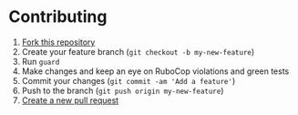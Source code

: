 # Contributing

1. [Fork this repository](https://help.github.com/articles/fork-a-repo/)
2. Create your feature branch (`git checkout -b my-new-feature`)
3. Run `guard`
4. Make changes and keep an eye on RuboCop violations and green tests
5. Commit your changes (`git commit -am 'Add a feature'`)
6. Push to the branch (`git push origin my-new-feature`)
7. [Create a new pull request](https://help.github.com/articles/creating-a-pull-request/)
